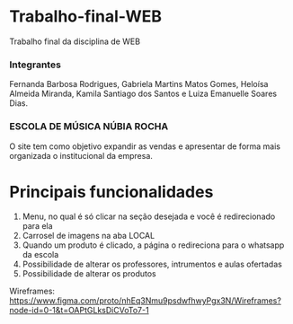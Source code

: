 # Trabalho-final-WEB
Trabalho final da disciplina de WEB

### Integrantes

 Fernanda Barbosa Rodrigues, Gabriela Martins Matos Gomes, Heloísa Almeida Miranda, Kamila Santiago dos Santos e Luiza Emanuelle Soares Dias.

### ESCOLA DE MÚSICA NÚBIA ROCHA

O site tem como objetivo expandir as vendas e apresentar de forma mais organizada o institucional da empresa.

# Principais funcionalidades
1. Menu, no qual é só clicar na seção desejada e você é redirecionado para ela
2. Carrosel de imagens na aba LOCAL
3. Quando um produto é clicado, a página o redireciona para o whatsapp da escola
4. Possibilidade de alterar os professores, intrumentos e aulas ofertadas
5. Possibilidade de alterar os produtos

Wireframes: https://www.figma.com/proto/nhEq3Nmu9psdwfhwyPgx3N/Wireframes?node-id=0-1&t=OAPtGLksDiCVoTo7-1 

